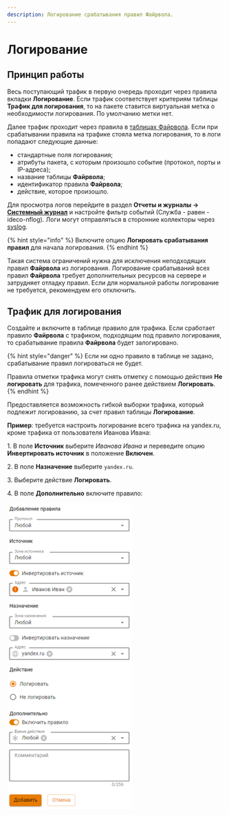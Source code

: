 ```yaml
---
description: Логирование срабатывания правил Файрвола.
---
```


# Логирование

## Принцип работы

Весь поступающий трафик в первую очередь проходит через правила вкладки **Логирование**. Если трафик соответствует критериям таблицы **Трафик для логирования**, то на пакете ставится виртуальная метка о необходимости логирования. По умолчанию метки нет.

Далее трафик проходит через правила в [таблицах Файрвола](firewall-tables.md). Если при срабатывании правила на трафике стояла метка логирования, то в логи попадают следующие данные:

* стандартные поля логирования;
* атрибуты пакета, с которым произошло событие (протокол, порты и IP-адреса);
* название таблицы **Файрвола**;
* идентификатор правила **Файрвола**;
* действие, которое произошло.

Для просмотра логов перейдите в раздел **Отчеты и журналы -> [Системный журнал](/settings/reports/logs.md)** и настройте фильтр событий (Служба - равен - ideco-nflog). Логи могут отправляться в сторонние коллекторы через [syslog](/settings/reports/syslog.md).

{% hint style="info" %}
Включите опцию **Логировать срабатывания правил** для начала логирования.
{% endhint %}

Такая система ограничений нужна для исключения неподходящих правил **Файрвола** из логирования. Логирование срабатываний всех правил **Файрвола** требует дополнительных ресурсов на сервере и затрудняет отладку правил. Если для нормальной работы логирование не требуется, рекомендуем его отключить.

## Трафик для логирования

Создайте и включите в таблице правило для трафика. Если сработает правило **Файрвола** с трафиком, подходящим под правило логирования, то срабатывание правила **Файрвола** будет залогировано.

{% hint style="danger" %}
Если ни одно правило в таблице не задано, срабатывание правил логироваться не будет.

Правила отметки трафика могут снять отметку с помощью действия **Не логировать** для трафика, помеченного ранее действием **Логировать**.
{% endhint %}

Предоставляется возможность гибкой выборки трафика, который подлежит логированию, за счет правил таблицы **Логирование**. 

**Пример**: требуется настроить логирование всего трафика на yandex.ru, кроме трафика от пользователя Иванова Ивана:

1\. В поле **Источник** выберите _Иванова Ивана_ и переведите опцию **Инвертировать источник** в положение **Включен**.

2\. В поле **Назначение** выберите `yandex.ru`.

3\. Выберите действие **Логировать**.

4\. В поле **Дополнительно** включите правило:

![](/.gitbook/assets/firewall1.png)
